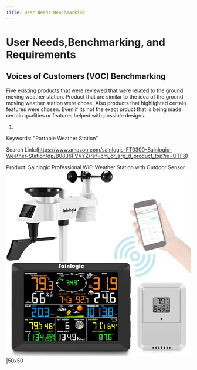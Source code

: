 ```yaml
---
Title: User Needs Benchmarking
---
```

# User Needs,Benchmarking, and Requirements 
## Voices of Customers (VOC) Benchmarking
Five existing products that were reviewed that were related to the ground moving weather station. Product that are similar to the idea of the ground moving weather station were chose. Also products that highlighted certain features were chosen. Even if its not the exact prduct that is being made certain qualities or features helped with possible designs.

1. 
Keywords: "Portable Weather Station"

Search Link:(https://www.amazon.com/sainlogic-FT0300-Sainlogic-Weather-Station/dp/B0836FVVYZ/ref=cm_cr_arp_d_product_top?ie=UTF8)

Product: Sainlogic Professional WiFi Weather Station with Outdoor Sensor
![Sainlogic Professional WiFi Weather Station with Outdoor Sensor](Product_1.jpg)|50x50

